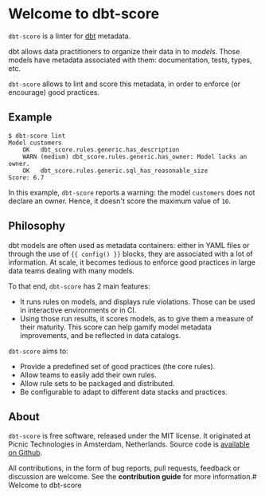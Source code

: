 # Welcome to dbt-score

`dbt-score` is a linter for [dbt](https://www.getdbt.com/) metadata.

dbt allows data practitioners to organize their data in to _models_. Those
models have metadata associated with them: documentation, tests, types, etc.

`dbt-score` allows to lint and score this metadata, in order to enforce (or
encourage) good practices.

## Example

```shell
$ dbt-score lint
Model customers
    OK   dbt_score.rules.generic.has_description
    WARN (medium) dbt_score.rules.generic.has_owner: Model lacks an owner.
    OK   dbt_score.rules.generic.sql_has_reasonable_size
Score: 6.7
```

In this example, `dbt-score` reports a warning: the model `customers` does not
declare an owner. Hence, it doesn't score the maximum value of `10`.

## Philosophy

dbt models are often used as metadata containers: either in YAML files or
through the use of `{{ config() }}` blocks, they are associated with a lot of
information. At scale, it becomes tedious to enforce good practices in large
data teams dealing with many models.

To that end, `dbt-score` has 2 main features:

- It runs rules on models, and displays rule violations. Those can be used in
  interactive environments or in CI.
- Using those run results, it scores models, as to give them a measure of their
  maturity. This score can help gamify model metadata improvements, and be
  reflected in data catalogs.

`dbt-score` aims to:

- Provide a predefined set of good practices (the core rules).
- Allow teams to easily add their own rules.
- Allow rule sets to be packaged and distributed.
- Be configurable to adapt to different data stacks and practices.

## About

`dbt-score` is free software, released under the MIT license. It originated at
Picnic Technologies in Amsterdam, Netherlands. Source code is
[available on Github](https://github.com/PicnicSupermarket/dbt-score).

All contributions, in the form of bug reports, pull requests, feedback or
discussion are welcome. See the **contribution guide** for more information.#
Welcome to dbt-score
